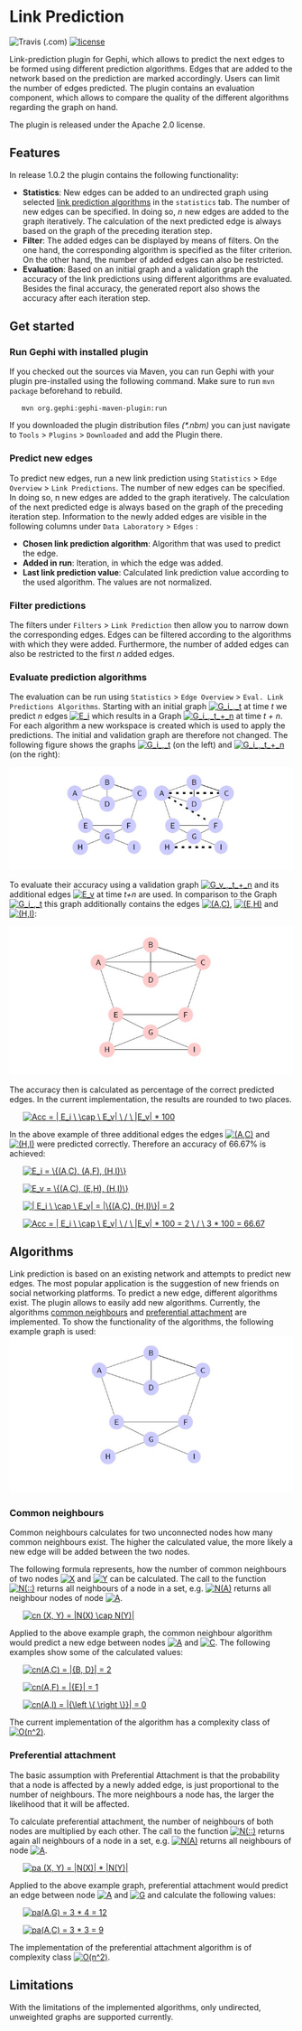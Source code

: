 # Link Prediction
![Travis (.com)](https://img.shields.io/travis/com/romanutti/gephi-plugins.svg?label=Build)
[![license](https://img.shields.io/badge/License-Apache%202.0-blue.svg)](https://opensource.org/licenses/Apache-2.0)

Link-prediction plugin for Gephi, which allows to predict the next edges to be formed using different prediction algorithms. Edges that are added to the network based on the prediction are marked accordingly. Users can limit the number of edges predicted. The plugin contains an evaluation component, which allows to compare the quality of the different algorithms regarding the graph on hand.

The plugin is released under the Apache 2.0 license.

## Features

In release 1.0.2 the plugin contains the following functionality:

* __Statistics__: New edges can be added to an undirected graph using selected [link prediction algorithms](#algorithms) in the `statistics` tab. The number of new edges can be specified. In doing so, _n_ new edges are added to the graph iteratively. The calculation of the next predicted edge is always based on the graph of the preceding iteration step.
* __Filter__: The added edges can be displayed by means of filters. On the one hand, the corresponding algorithm is specified as the filter criterion. On the other hand, the number of added edges can also be restricted.
* __Evaluation__: Based on an initial graph and a validation graph the accuracy of the link predictions using different algorithms are evaluated. Besides the final accuracy, the generated report also shows the accuracy after each iteration step.  

## Get started

### Run Gephi with installed plugin

If you checked out the sources via Maven, you can run Gephi with your plugin pre-installed using the following command. Make sure to run `mvn package` beforehand to rebuild.

       mvn org.gephi:gephi-maven-plugin:run

If you downloaded the plugin distribution files _(*.nbm)_ you can just navigate to `Tools` > `Plugins` > `Downloaded` and add the Plugin there.

### Predict new edges

To predict new edges, run a new link prediction using `Statistics` > `Edge Overview` > `Link Predictions`.
The number of new edges can be specified. In doing so, n new edges are added to the graph iteratively. The calculation of the next predicted edge is always based on the graph of the preceding iteration step.
Information to the newly added edges are visible in the following columns under `Data Laboratory` > `Edges` :

* __Chosen link prediction algorithm__: Algorithm that was used to predict the edge.
* __Added in run__: Iteration, in which the edge was added.
* __Last link prediction value__: Calculated link prediction value according to the used algorithm. The values are not normalized.

### Filter predictions

The filters under `Filters` > `Link Prediction` then allow you to narrow down the corresponding edges. 
Edges can be filtered according to the algorithms with which they were added.
Furthermore, the number of added edges can also be restricted to the first *n* added edges.

### Evaluate prediction algorithms

The evaluation can be run using `Statistics` > `Edge Overview` > `Eval. Link Predictions Algorithms`. 
Starting with an initial graph <a href="https://www.codecogs.com/eqnedit.php?latex=G_i_,_t" target="_blank"><img src="https://latex.codecogs.com/gif.latex?G_i_,_t" title="G_i_,_t" /></a> 
at time *t* we predict *n* edges <a href="https://www.codecogs.com/eqnedit.php?latex=E_i" target="_blank"><img src="https://latex.codecogs.com/gif.latex?E_i" title="E_i" /></a>
which results in a Graph <a href="https://www.codecogs.com/eqnedit.php?latex=G_i_,_t_&plus;_n" target="_blank"><img src="https://latex.codecogs.com/gif.latex?G_i_,_t_&plus;_n" title="G_i_,_t_+_n" /></a> at time *t + n*.
For each algorithm a new workspace is created which is used to apply the predictions. The initial and validation graph are therefore not changed.
The following figure shows the graphs <a href="https://www.codecogs.com/eqnedit.php?latex=G_i_,_t" target="_blank"><img src="https://latex.codecogs.com/gif.latex?G_i_,_t" title="G_i_,_t" /></a> 
(on the left) and <a href="https://www.codecogs.com/eqnedit.php?latex=G_i_,_t_&plus;_n" target="_blank"><img src="https://latex.codecogs.com/gif.latex?G_i_,_t_&plus;_n" title="G_i_,_t_+_n" /></a> (on the right):

![Initial graph](src/main/resources/graph_init.jpg?raw=true "Initial graph") 

To evaluate their accuracy using a validation graph <a href="https://www.codecogs.com/eqnedit.php?latex=G_v_,_t_&plus;_n" target="_blank"><img src="https://latex.codecogs.com/gif.latex?G_v_,_t_&plus;_n" title="G_v_,_t_+_n" /></a>
and its additional edges <a href="https://www.codecogs.com/eqnedit.php?latex=E_v" target="_blank"><img src="https://latex.codecogs.com/gif.latex?E_v" title="E_v" /></a>
at time *t+n* are used. In comparison to the Graph <a href="https://www.codecogs.com/eqnedit.php?latex=G_i_,_t" target="_blank"><img src="https://latex.codecogs.com/gif.latex?G_i_,_t" title="G_i_,_t" /></a>
this graph additionally contains the edges <a href="https://www.codecogs.com/eqnedit.php?latex=(A,C)" target="_blank"><img src="https://latex.codecogs.com/gif.latex?(A,C)" title="(A,C)" /></a>,
<a href="https://www.codecogs.com/eqnedit.php?latex=(E,H)" target="_blank"><img src="https://latex.codecogs.com/gif.latex?(E,H)" title="(E,H)" /></a> and
<a href="https://www.codecogs.com/eqnedit.php?latex=(H,I)" target="_blank"><img src="https://latex.codecogs.com/gif.latex?(H,I)" title="(H,I)" /></a>:

![Validation graph](src/main/resources/graph_validation.jpg?raw=true "Validation graph") 

The accuracy then is calculated as percentage of the correct predicted edges. In the current implementation, the results are rounded to two places.

&nbsp;&nbsp;&nbsp;&nbsp;&nbsp;&nbsp;<a href="https://www.codecogs.com/eqnedit.php?latex=Acc&space;=&space;|&space;E_i&space;\&space;\cap&space;\&space;E_v|&space;\&space;/&space;\&space;|E_v|&space;*&space;100" target="_blank"><img src="https://latex.codecogs.com/gif.latex?Acc&space;=&space;|&space;E_i&space;\&space;\cap&space;\&space;E_v|&space;\&space;/&space;\&space;|E_v|&space;*&space;100" title="Acc = | E_i \ \cap \ E_v| \ / \ |E_v| * 100" /></a>

In the above example of three additional edges the edges <a href="https://www.codecogs.com/eqnedit.php?latex=(A,C)" target="_blank"><img src="https://latex.codecogs.com/gif.latex?(A,C)" title="(A,C)" /></a> 
and <a href="https://www.codecogs.com/eqnedit.php?latex=(H,I)" target="_blank"><img src="https://latex.codecogs.com/gif.latex?(H,I)" title="(H,I)" /></a>
were predicted correctly. Therefore an accuracy of 66.67% is achieved:

&nbsp;&nbsp;&nbsp;&nbsp;&nbsp;&nbsp;<a href="https://www.codecogs.com/eqnedit.php?latex=E_i&space;=&space;\{(A,C),&space;(A,F),&space;(H,I)\}" target="_blank"><img src="https://latex.codecogs.com/gif.latex?E_i&space;=&space;\{(A,C),&space;(A,F),&space;(H,I)\}" title="E_i = \{(A,C), (A,F), (H,I)\}" /></a>

&nbsp;&nbsp;&nbsp;&nbsp;&nbsp;&nbsp;<a href="https://www.codecogs.com/eqnedit.php?latex=E_v&space;=&space;\{(A,C),&space;(E,H),&space;(H,I)\}" target="_blank"><img src="https://latex.codecogs.com/gif.latex?E_v&space;=&space;\{(A,C),&space;(E,H),&space;(H,I)\}" title="E_v = \{(A,C), (E,H), (H,I)\}" /></a>

&nbsp;&nbsp;&nbsp;&nbsp;&nbsp;&nbsp;<a href="https://www.codecogs.com/eqnedit.php?latex=|&space;E_i&space;\&space;\cap&space;\&space;E_v|&space;=&space;|\{(A,C),&space;(H,I)\}|&space;=&space;2" target="_blank"><img src="https://latex.codecogs.com/gif.latex?|&space;E_i&space;\&space;\cap&space;\&space;E_v|&space;=&space;|\{(A,C),&space;(H,I)\}|&space;=&space;2" title="| E_i \ \cap \ E_v| = |\{(A,C), (H,I)\}| = 2" /></a>

&nbsp;&nbsp;&nbsp;&nbsp;&nbsp;&nbsp;<a href="https://www.codecogs.com/eqnedit.php?latex=Acc&space;=&space;|&space;E_i&space;\&space;\cap&space;\&space;E_v|&space;\&space;/&space;\&space;|E_v|&space;*&space;100&space;=&space;2&space;\&space;/&space;\&space;3&space;*&space;100&space;=&space;\doteq&space;66.67" target="_blank"><img src="https://latex.codecogs.com/gif.latex?Acc&space;=&space;|&space;E_i&space;\&space;\cap&space;\&space;E_v|&space;\&space;/&space;\&space;|E_v|&space;*&space;100&space;=&space;2&space;\&space;/&space;\&space;3&space;*&space;100&space;=&space;&space;66.67" title="Acc = | E_i \ \cap \ E_v| \ / \ |E_v| * 100 = 2 \ / \ 3 * 100 = 66.67" /></a>
## Algorithms

Link prediction is based on an existing network and attempts to predict new edges. The most popular application is the suggestion of new friends on social networking platforms.
To predict a new edge, different algorithms exist. The plugin allows to easily add new algorithms. Currently, the algorithms [common neighbours](#common-neighbours) and [preferential attachment](#preferential-attachment) are implemented. To show the functionality of the algorithms, the following example graph is used:
![Example graph](src/main/resources/graph_example.jpg?raw=true "Example graph") 

### Common neighbours

Common neighbours calculates for two unconnected nodes how many common neighbours exist. The higher the calculated value, the more likely a new edge will be added between the two nodes.

The following formula represents, how the number of common neighbours of two nodes <a href="https://www.codecogs.com/eqnedit.php?latex=X" target="_blank"><img src="https://latex.codecogs.com/gif.latex?X" title="X" /></a>
and <a href="https://www.codecogs.com/eqnedit.php?latex=Y" target="_blank"><img src="https://latex.codecogs.com/gif.latex?Y" title="Y" /></a>
can be calculated. The call to the function <a href="https://www.codecogs.com/eqnedit.php?latex=\inline&space;N(::)" target="_blank"><img src="https://latex.codecogs.com/gif.latex?\inline&space;N(::)" title="N(::)" /></a>
returns all neighbours of a node in a set, e.g. <a href="https://www.codecogs.com/eqnedit.php?latex=\inline&space;N(A)" target="_blank"><img src="https://latex.codecogs.com/gif.latex?\inline&space;N(A)" title="N(A)" /></a>
returns all neighbour nodes of node <a href="https://www.codecogs.com/eqnedit.php?latex=\inline&space;A" target="_blank"><img src="https://latex.codecogs.com/gif.latex?\inline&space;A" title="A" /></a>. 

&nbsp;&nbsp;&nbsp;&nbsp;&nbsp;&nbsp;<a href="https://www.codecogs.com/eqnedit.php?latex=cn&space;(X,&space;Y)&space;=&space;|N(X)&space;\cap&space;N(Y)|" target="_blank"><img src="https://latex.codecogs.com/gif.latex?cn&space;(X,&space;Y)&space;=&space;|N(X)&space;\cap&space;N(Y)|" title="cn (X, Y) = |N(X) \cap N(Y)|" /></a>

Applied to the above example graph, the common neighbour algorithm would predict a new edge between nodes <a href="https://www.codecogs.com/eqnedit.php?latex=\inline&space;A" target="_blank"><img src="https://latex.codecogs.com/gif.latex?\inline&space;A" title="A" /></a>
and <a href="https://www.codecogs.com/eqnedit.php?latex=\inline&space;C" target="_blank"><img src="https://latex.codecogs.com/gif.latex?\inline&space;C" title="C" /></a>.
 The following examples show some of the calculated values:

&nbsp;&nbsp;&nbsp;&nbsp;&nbsp;&nbsp;<a href="https://www.codecogs.com/eqnedit.php?latex=cn(A,C)&space;=&space;|{B,&space;D}|&space;=&space;2" target="_blank"><img src="https://latex.codecogs.com/gif.latex?cn(A,C)&space;=&space;|{B,&space;D}|&space;=&space;2" title="cn(A,C) = |{B, D}| = 2" /></a>

&nbsp;&nbsp;&nbsp;&nbsp;&nbsp;&nbsp;<a href="https://www.codecogs.com/eqnedit.php?latex=cn(A,F)&space;=&space;|{E}|&space;=&space;1" target="_blank"><img src="https://latex.codecogs.com/gif.latex?cn(A,F)&space;=&space;|{E}|&space;=&space;1" title="cn(A,F) = |{E}| = 1" /></a>

&nbsp;&nbsp;&nbsp;&nbsp;&nbsp;&nbsp;<a href="https://www.codecogs.com/eqnedit.php?latex=cn(A,I)&space;=&space;|{\left&space;\{&space;\right&space;\}}|&space;=&space;0" target="_blank"><img src="https://latex.codecogs.com/gif.latex?cn(A,I)&space;=&space;|{\left&space;\{&space;\right&space;\}}|&space;=&space;0" title="cn(A,I) = |{\left \{ \right \}}| = 0" /></a>

The current implementation of the algorithm has a complexity class of  <a href="https://www.codecogs.com/eqnedit.php?latex=O(n^2)" target="_blank"><img src="https://latex.codecogs.com/gif.latex?O(n^2)" title="O(n^2)" /></a>.

### Preferential attachment

The basic assumption with Preferential Attachment is that the probability that a node is affected by a newly added edge, is just proportional to the number of neighbours. The more neighbours a node has, the larger the likelihood that it will be affected.

To calculate preferential attachment, the number of neighbours of both nodes are multiplied by each other. The call to the function <a href="https://www.codecogs.com/eqnedit.php?latex=\inline&space;N(::)" target="_blank"><img src="https://latex.codecogs.com/gif.latex?\inline&space;N(::)" title="N(::)" /></a>
returns again all neighbours of a node in a set, e.g. <a href="https://www.codecogs.com/eqnedit.php?latex=\inline&space;N(A)" target="_blank"><img src="https://latex.codecogs.com/gif.latex?\inline&space;N(A)" title="N(A)" /></a>
returns all neighbours of node <a href="https://www.codecogs.com/eqnedit.php?latex=\inline&space;A" target="_blank"><img src="https://latex.codecogs.com/gif.latex?\inline&space;A" title="A" /></a>. 

&nbsp;&nbsp;&nbsp;&nbsp;&nbsp;&nbsp;<a href="https://www.codecogs.com/eqnedit.php?latex=pa&space;(X,&space;Y)&space;=&space;|N(X)|&space;*&space;|N(Y)|" target="_blank"><img src="https://latex.codecogs.com/gif.latex?pa&space;(X,&space;Y)&space;=&space;|N(X)|&space;*&space;|N(Y)|" title="pa (X, Y) = |N(X)| * |N(Y)|" /></a>

Applied to the above example graph, preferential attachment would predict an edge between node <a href="https://www.codecogs.com/eqnedit.php?latex=\inline&space;A" target="_blank"><img src="https://latex.codecogs.com/gif.latex?\inline&space;A" title="A" /></a>
 and <a href="https://www.codecogs.com/eqnedit.php?latex=\inline&space;G" target="_blank"><img src="https://latex.codecogs.com/gif.latex?\inline&space;G" title="G" /></a>
  and calculate the following values:

&nbsp;&nbsp;&nbsp;&nbsp;&nbsp;&nbsp;<a href="https://www.codecogs.com/eqnedit.php?latex=pa(A,G)&space;=&space;3&space;*&space;4&space;=&space;12" target="_blank"><img src="https://latex.codecogs.com/gif.latex?pa(A,G)&space;=&space;3&space;*&space;4&space;=&space;12" title="pa(A,G) = 3 * 4 = 12" /></a>

&nbsp;&nbsp;&nbsp;&nbsp;&nbsp;&nbsp;<a href="https://www.codecogs.com/eqnedit.php?latex=pa(A,C)&space;=&space;3&space;*&space;3&space;=&space;9" target="_blank"><img src="https://latex.codecogs.com/gif.latex?pa(A,C)&space;=&space;3&space;*&space;3&space;=&space;9" title="pa(A,C) = 3 * 3 = 9" /></a>

The implementation of the preferential attachment algorithm is of complexity class <a href="https://www.codecogs.com/eqnedit.php?latex=O(n^2)" target="_blank"><img src="https://latex.codecogs.com/gif.latex?O(n^2)" title="O(n^2)" /></a>.

## Limitations

With the limitations of the implemented algorithms, only undirected, unweighted graphs are supported currently. 
